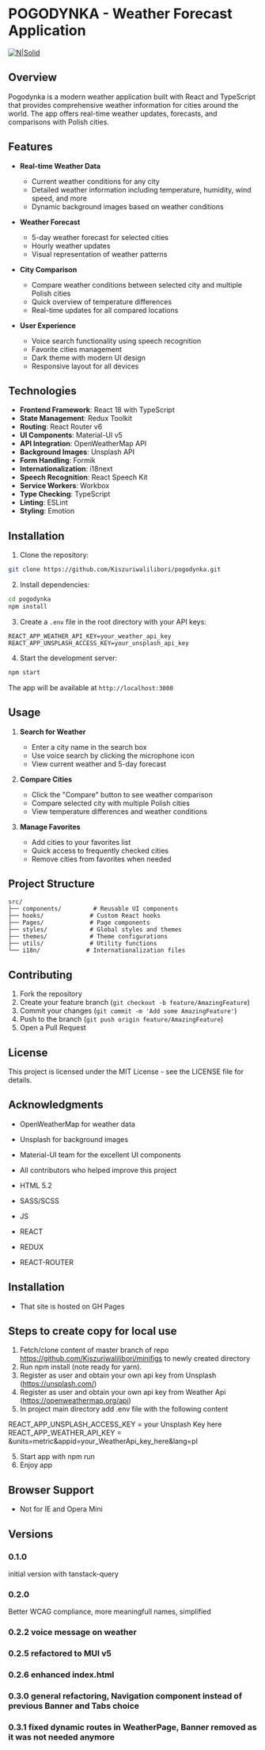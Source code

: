# POGODYNKA - Weather Forecast Application

[![N|Solid](https://cldup.com/dTxpPi9lDf.thumb.png)](https://nodesource.com/products/nsolid)

## Overview

Pogodynka is a modern weather application built with React and TypeScript that provides comprehensive weather information for cities around the world. The app offers real-time weather updates, forecasts, and comparisons with Polish cities.

## Features

- **Real-time Weather Data**
  - Current weather conditions for any city
  - Detailed weather information including temperature, humidity, wind speed, and more
  - Dynamic background images based on weather conditions

- **Weather Forecast**
  - 5-day weather forecast for selected cities
  - Hourly weather updates
  - Visual representation of weather patterns

- **City Comparison**
  - Compare weather conditions between selected city and multiple Polish cities
  - Quick overview of temperature differences
  - Real-time updates for all compared locations

- **User Experience**
  - Voice search functionality using speech recognition
  - Favorite cities management
  - Dark theme with modern UI design
  - Responsive layout for all devices

## Technologies

- **Frontend Framework**: React 18 with TypeScript
- **State Management**: Redux Toolkit
- **Routing**: React Router v6
- **UI Components**: Material-UI v5
- **API Integration**: OpenWeatherMap API
- **Background Images**: Unsplash API
- **Form Handling**: Formik
- **Internationalization**: i18next
- **Speech Recognition**: React Speech Kit
- **Service Workers**: Workbox
- **Type Checking**: TypeScript
- **Linting**: ESLint
- **Styling**: Emotion

## Installation

1. Clone the repository:
```bash
git clone https://github.com/Kiszuriwalilibori/pogodynka.git
```

2. Install dependencies:
```bash
cd pogodynka
npm install
```

3. Create a `.env` file in the root directory with your API keys:
```
REACT_APP_WEATHER_API_KEY=your_weather_api_key
REACT_APP_UNSPLASH_ACCESS_KEY=your_unsplash_api_key
```

4. Start the development server:
```bash
npm start
```

The app will be available at `http://localhost:3000`

## Usage

1. **Search for Weather**
   - Enter a city name in the search box
   - Use voice search by clicking the microphone icon
   - View current weather and 5-day forecast

2. **Compare Cities**
   - Click the "Compare" button to see weather comparison
   - Compare selected city with multiple Polish cities
   - View temperature differences and weather conditions

3. **Manage Favorites**
   - Add cities to your favorites list
   - Quick access to frequently checked cities
   - Remove cities from favorites when needed

## Project Structure

```
src/
├── components/         # Reusable UI components
├── hooks/             # Custom React hooks
├── Pages/             # Page components
├── styles/            # Global styles and themes
├── themes/            # Theme configurations
├── utils/             # Utility functions
└── i18n/             # Internationalization files
```

## Contributing

1. Fork the repository
2. Create your feature branch (`git checkout -b feature/AmazingFeature`)
3. Commit your changes (`git commit -m 'Add some AmazingFeature'`)
4. Push to the branch (`git push origin feature/AmazingFeature`)
5. Open a Pull Request

## License

This project is licensed under the MIT License - see the LICENSE file for details.

## Acknowledgments

- OpenWeatherMap for weather data
- Unsplash for background images
- Material-UI team for the excellent UI components
- All contributors who helped improve this project

- HTML 5.2
- SASS/SCSS
- JS
- REACT
- REDUX
- REACT-ROUTER

## Installation

- That site is hosted on GH Pages

## Steps to create copy for local use

1. Fetch/clone content of master branch of repo <https://github.com/Kiszuriwalilibori/minifigs> to newly created directory
2. Run npm install (note ready for yarn).
3. Register as user and obtain your own api key from Unsplash (https://unsplash.com/)
4. Register as user and obtain your own api key from Weather Api (https://openweathermap.org/api)
5. In project main directory add .env file with the following content

REACT_APP_UNSPLASH_ACCESS_KEY = your Unsplash Key here
REACT_APP_WEATHER_API_KEY = &units=metric&appid=your_WeatherApi_key_here&lang=pl

5. Start app with npm run
6. Enjoy app

## Browser Support

- Not for IE and Opera Mini

## Versions

### 0.1.0

initial version with tanstack-query

### 0.2.0

Better WCAG compliance, more meaningfull names, simplified

### 0.2.2 voice message on weather

### 0.2.5 refactored to MUI v5

### 0.2.6 enhanced index.html

### 0.3.0 general refactoring, Navigation component instead of previous Banner and Tabs choice

### 0.3.1 fixed dynamic routes in WeatherPage, Banner removed as it was not needed anymore

